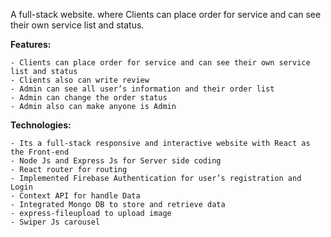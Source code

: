 A full-stack website. where Clients can place order for service and can see their own service list and status.

**Features:** 

	- Clients can place order for service and can see their own service list and status 
	- Clients also can write review
	- Admin can see all user’s information and their order list
	- Admin can change the order status
	- Admin also can make anyone is Admin


**Technologies:**

    - Its a full-stack responsive and interactive website with React as the Front-end
    - Node Js and Express Js for Server side coding
    - React router for routing 
    - Implemented Firebase Authentication for user’s registration and Login
    - Context API for handle Data
    - Integrated Mongo DB to store and retrieve data
    - express-fileupload to upload image
    - Swiper Js carousel
  
